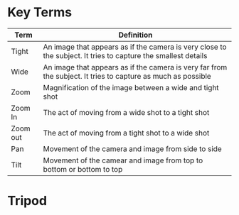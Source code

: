 <!-- TITLE: 103 - Movement -->
<!-- SUBTITLE: ALWAYS moving..... always... -->

# Key Terms
| Term | Definition |
| --- | --- |
| Tight | An image that appears as if the camera is very close to the subject. It tries to capture the smallest details |
| Wide | An image that appears as if the camera is very far from the subject. It tries to capture as much as possible |
| Zoom | Magnification of the image between a wide and tight shot |
| Zoom In | The act of moving from a wide shot to a tight shot |
| Zoom out | The act of moving from a tight shot to a wide shot |
| Pan | Movement of the camera and image from side to side |
| Tilt | Movement of the camear and image from top to bottom or bottom to top |
# Tripod